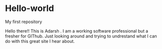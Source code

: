 # Hello-world
My first repository

Hello there!!
This is Adarsh . I am a working software professional but a fresher for GIThub. Just looking around and trying to undrestand what I can do with this great site I hear about.
